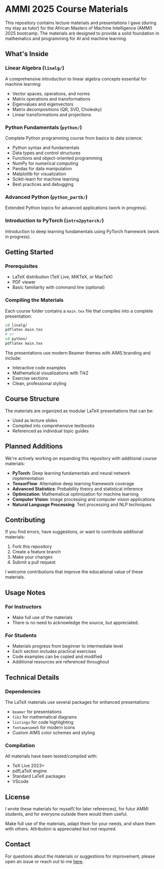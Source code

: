 # AMMI 2025 Course Materials

This repository contains lecture materials and presentations  I gave (during my stay as tutor) for the African Masters of Machine Intelligence (AMMI) 2025 bootcamp. The materials are designed to provide a solid foundation in mathematics and programming for AI and machine learning.

## What's Inside

### Linear Algebra (`linalg/`)
A comprehensive introduction to linear algebra concepts essential for machine learning:
- Vector spaces, operations, and norms
- Matrix operations and transformations
- Eigenvalues and eigenvectors
- Matrix decompositions (QR, SVD, Cholesky)
- Linear transformations and projections

### Python Fundamentals (`python/`)
Complete Python programming course from basics to data science:
- Python syntax and fundamentals
- Data types and control structures
- Functions and object-oriented programming
- NumPy for numerical computing
- Pandas for data manipulation
- Matplotlib for visualization
- Scikit-learn for machine learning
- Best practices and debugging

### Advanced Python (`python_partb/`)
Extended Python topics for advanced applications (work in progress).

### Introduction to PyTorch (`intro2pytorch/`)
Introduction to deep learning fundamentals using PyTorch framework (work in progress).

## Getting Started

### Prerequisites
- LaTeX distribution (TeX Live, MiKTeX, or MacTeX)
- PDF viewer
- Basic familiarity with command line (optional)

### Compiling the Materials
Each course folder contains a `main.tex` file that compiles into a complete presentation:

```bash
cd linalg/
pdflatex main.tex
# or
cd python/
pdflatex main.tex
```

The presentations use modern Beamer themes with AIMS branding and include:
- Interactive code examples
- Mathematical visualizations with TikZ
- Exercise sections
- Clean, professional styling

## Course Structure

The materials are organized as modular LaTeX presentations that can be:
- Used as lecture slides
- Compiled into comprehensive textbooks
- Referenced as individual topic guides

<!-- Each section is self-contained but builds upon previous concepts, making it easy to follow the learning progression or jump to specific topics. -->

## Planned Additions

We're actively working on expanding this repository with additional course materials:

- **PyTorch**: Deep learning fundamentals and neural network implementation
- **TensorFlow**: Alternative deep learning framework coverage
- **Advanced Statistics**: Probability theory and statistical inference
- **Optimization**: Mathematical optimization for machine learning
- **Computer Vision**: Image processing and computer vision applications
- **Natural Language Processing**: Text processing and NLP techniques

## Contributing

If you find errors, have suggestions, or want to contribute additional materials:
1. Fork this repository
2. Create a feature branch
3. Make your changes
4. Submit a pull request

I welcome contributions that improve the educational value of these materials.

## Usage Notes

### For Instructors
- Make full use of the materials
- There is no need to acknowledge the source, but appreciated.


### For Students

- Materials progress from beginner to intermediate level
- Each section includes practical exercises
- Code examples can be copied and modified
- Additional resources are referenced throughout


## Technical Details

### Dependencies
The LaTeX materials use several packages for enhanced presentations:
- `beamer` for presentations
- `tikz` for mathematical diagrams
- `listings` for code highlighting
- `fontawesome5` for modern icons
- Custom AIMS color schemes and styling

### Compilation
All materials have been tested/compiled  with:
- TeX Live 2023+
- pdfLaTeX engine
- Standard LaTeX packages
- VScode

## License

I wrote these materials for myself( for later references), for futur AMMI students, and  for everyone outside there would them useful. 

Make full use of the materials, adapt them for your needs, and share them with others. Attribution is appreciated but not required.

## Contact

For questions about the materials or suggestions for improvement, please open an issue or reach out to me [here](https://jmabiala.com).

